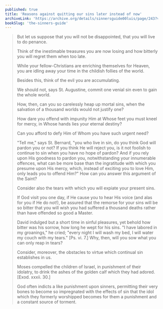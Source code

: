 ```yaml
---
published: true
title: 'Reasons against quitting our sins later instead of now'
archiveLink: 'https://archive.org/details/sinnersguide00luis/page/243?view=theater'
bookSlug: 'the-sinners-guide'
---
```


> But let us suppose that you will not be disappointed, that you will live to do penance.
> 
> Think of the inestimable treasures you are now losing and how bitterly you will regret them when too late.
> 
> While your fellow-Christians are enriching themselves for Heaven, you are idling away your time in the childish follies of the world.
>
> Besides this, think of the evil you are accumulating.
> 
> We should not, says St. Augustine, commit one venial sin even to gain the whole world.
> 
> How, then, can you so carelessly heap up mortal sins, when the salvation of a thousand worlds would not justify one?
> 
> How dare you offend with impunity Him at Whose feet you must kneel for mercy, in Whose hands lies your eternal destiny?
> 
> Can you afford to defy Him of Whom you have such urgent need?
> 
> "Tell me," says St. Bernard, "you who live in sin, do you think God will pardon you or not? If you think He will reject you, is it not foolish to continue to sin when you have no hope of pardon? And if you rely upon His goodness to pardon you, notwithstanding your innumerable offences, what can be more base than the ingratitude with which you presume upon His mercy, which, instead of exciting you to love Him, only leads you to offend Him?" How can you answer this argument of the Saint?
>
> Consider also the tears with which you will expiate your present sins.
> 
> If God visit you one day, if He cause you to hear His voice (and alas for you if He do not!), be assured that the remorse for your sins will be so bitter that you will wish you had suffered a thousand deaths rather than have offended so good a Master.
> 
> David indulged but a short time in sinful pleasures, yet behold how bitter was his sorrow, how long he wept for his sins. "I have labored in my groanings," he cried; "every night I will wash my bed, I will water my couch with my tears." [Ps. vi. 7.] Why, then, will you sow what you can only reap in tears?
> 
> Consider, moreover, the obstacles to virtue which continual sin establishes in us.
> 
> Moses compelled the children of Israel, in punishment of their idolatry, to drink the ashes of the golden calf which they had adored. [Exod. xxxii. 30.]
> 
> God often indicts a like punishment upon sinners, permitting their very bones to become so impregnated with the effects of sin that the idol which they formerly worshipped becomes for them a punishment and a constant source of torment.
